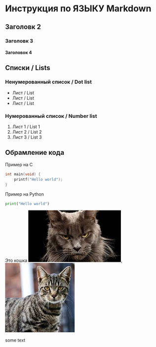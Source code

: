# Инструкция по ЯЗЫКУ Markdown

## Заголовк 2
### Заголовк 3
#### Заголовок 4


## Списки / Lists
### Ненумерованный список / Dot list
* Лист / List
* Лист / List
* Лист / List
### Нумерованный список / Number list
1. Лист 1 / List 1
2. Лист 2 / List 2
3. Лист 3 / List 3



## Обрамление кода
Пример на С
```C
int main(void) {
	printf("Hello world");
}
```
Пример на Python
```python
print("Hello world")
```












Это кошка
![Кошка](cat.jpeg), ![Cat](cat2.jpeg)

some text